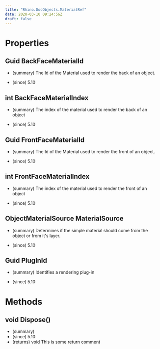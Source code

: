 ```yaml
---
title: "Rhino.DocObjects.MaterialRef"
date: 2020-03-10 09:24:56Z
draft: false
---
```


# Properties
## Guid BackFaceMaterialId
- (summary) 
     The Id of the Material used to render the back of an object.
     
- (since) 5.10
## int BackFaceMaterialIndex
- (summary) 
     The index of the material used to render the back of an object
     
- (since) 5.10
## Guid FrontFaceMaterialId
- (summary) 
     The Id of the Material used to render the front of an object.
     
- (since) 5.10
## int FrontFaceMaterialIndex
- (summary) 
     The index of the material used to render the front of an object
     
- (since) 5.10
## ObjectMaterialSource MaterialSource
- (summary) 
     Determines if the simple material should come from the object or from
     it's layer.
     
- (since) 5.10
## Guid PlugInId
- (summary) 
     Identifies a rendering plug-in
     
- (since) 5.10
# Methods
## void Dispose()
- (summary) 
- (since) 5.10
- (returns) void This is some return comment
